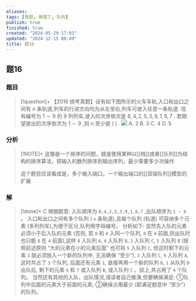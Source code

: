 ```yaml
---
aliases: 
tags: [真题, 做错了, 队列]
publish: true
finished: true
created: "2024-05-29 17:03"
updated: "2024-12-15 08:49"
title: 题16
---
```

## 题16
### 题目
> [!question]+
> 【2016 统考真题】设有如下图所示的火车车轨,入口和出口之间有 $n$ 条轨道,列车的行进方向均为从左至右,列车可驶入任意一条轨道. 
> 现有编号为 $1 \sim  9$ 的 9 列列车,驶入的次序依次是 $8,4,2,5,3,9,1,6,7$ . 
> 若期望驶出的次序依次为 $1 \sim  9$ ,则 $n$ 至少是 ( ) . 
> ![](https://img.hwenyi.live/202405291147156.webp)
> A. 2
> B. 3 
> C. 4 
> D. 5
### 分析
> [!NOTE]+
> 这像是一个排序的问题，就是使用某种以[[栈]]或者[[队列]]为结构的排序算法，把输入的数列排序到输出序列，最少需要多少次操作
> 
> 这个题目应该看成是，多个输入端口，一个输出端口的[[双端队列]]模型的扩展
### 解
> [!done]+
> C
> 根据题意: 入队顺序为 `8,4,2,5,3,9,1,6,7` ,出队顺序为 `1 ~ 9` 。
> 入口和出口之间有多个队列 ( `n` 条轨道),且每个队列 (轨道) 可容纳多个元素 (多列列车),为便于区分,队列用字母编号。 
> 分析如下: 显然先入队的元素必须小于后入队的元素 (否则, 若 `8` 和 `4` 入同一个队列, `8` 在 `4` 前面,则出队时也只能 `8` 在 `4` 前面),这样 `8` 入队列 `A`, `4` 入队列 `B`, `2` 入队列 `C`, `5` 入队列 `B` (按照前述原则 “大的元素在小的元素后面” 也可将 `5` 入队列 `C`, 但这时剩下的元素 `3` 就必须放入一个新的队列中, 无法确保 “至少”), `3` 入队列 `C`, `9` 入队列 `A`, 这时共占了 `3` 个队列, 后面还有元素 `1`, 直接再用一个新的队列 `D`, `1` 从队列 `D` 出队后, 剩下的元素 `6` 和 `7` 或入队列 `B`, 或入队列 `C` 。综上,共占用了 `4` 个队列。
> 当然还有其他的入队、出队情况,请读者自己推演,但要确保满足: 
> ①队列中后面的元素大于前面的元素; 
> ②确保占用最少 (即满足题意中 “至少”) 的队列。